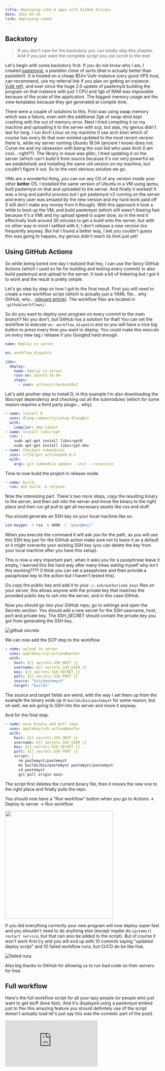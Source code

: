 ```yaml
---
title: Deploying vibe.d apps with GitHub Actions
date: 2021-03-16
link: deploying-vibed
---
```


## Backstory

> If you don't care for the backstory you can totally skip this chapter. And if you just want the complete script you can scroll to the end.

Let's begin with some backstory first. If you do not know who I am, I created [pastemyst](https://paste.myst.rs/), a pastebin clone of sorts (that is actually better than pastebin!). It is hosted on a cheap $5/m Vultr instance (very good VPS host, can recommend, use my referral link if you plan on getting an instance: [Vultr ref](https://www.vultr.com/?ref=8377973-6G)), and ever since the huge 2.0 update of pastemyst building the program on that instance with just 1 CPU and 1gb of RAM was impossible because of the scale of the application. The biggest memory usage are the view templates because they get generated at compile time.

There were a couple of solutions to this. First was using swap memory which was a failure, even with the additional 2gb of swap dmd kept crashing with the out of memory error. Next I tried compiling it on my machine and uploading it to the server with scp, but alas, my genius didn't last for long. I run Arch Linux on my machine (I use arch btw) which of course has every lib that ever existed updated to the most recent version there is, while my server running Ubuntu 18.04 (ancient I know) does not. Curse me and my obsession with being the cool kid who uses Arch (I am cool... right??). The library in issue was glibc, I tried updating it on the server (which can't build it from source because it's not very powerful as we established) and installing the same old version on my machine, but couldn't figure it out. So to the next obvious solution we go.

VMs are a wonderful thing, you can run any OS of any version inside your other **better** OS. I installed the same version of Ubuntu in a VM using qemu, built pastemyst on that and uploaded to the server. And finally it worked! It was a long and painful process but I got pastemyst v2 running on the server and every user was amazed by the new version and my hard work paid off (I still don't make any money from it though). With this approach it took a while to boot up the VM, and build pastemyst (which still wasn't blazing fast because it's a VM) and my upload speed is super slow, so in the end it effectively took around 30 minutes to get a build onto the server, but with no other way in mind I settled with it, I don't release a new version too frequently anyway. But ha! I found a better way, I bet you couldn't guess this was going to happen, my genius didn't reach its limit just yet!

## Using GitHub Actions

So while being bored one day I realized that hey, I can use the fancy GitHub Actions (which I used so far for building and testing every commit) to also build pastemyst and upload to the server. It took a bit of tinkering but I got it to work and the result is pretty simple.

Let's go step by step on how I got to the final result. First you will need to create a new workflow script (which is actually just a YAML file... why GitHub, why... [relevant article](https://blog.atomist.com/in-defense-of-yaml/)). The workflow files are located in `.github/workflows/`.

So do you want to deploy your program on every commit to the main branch? No you don't, but GitHub has a solution for that! You can set the workflow to execute `on: workflow_dispatch` and so you will have a nice big button to press every time you want to deploy. You could make this execute on every new tag / release if you Googled hard enough.

```yml
name: Deploy to server

on: workflow_dispatch

jobs:
  deploy:
    name: Deploy to server
    runs-on: ubuntu-18.04
    steps:
      - uses: actions/checkout@v2
```

Let's add another step to install D, in this example I'm also downloading the libscrypt dependency and checking out all the submodules (which for some reason requires a third party plugin... why).

```yml
- name: install D
  uses: dlang-community/setup-dlang@v1
  with:
    compiler: dmd-latest
- name: Install libscrypt
  run: |
    sudo apt-get install libscrypt0
    sudo apt-get install libscrypt-dev
- name: Checkout submodules
  uses: srt32/git-actions@v0.0.3
  with:
    args: git submodule update --init --recursive
```

Time to now build the project in release mode.

```yml
- name: build
  run: dub build -b release
```

Now the interesting part. There's two more steps, copy the resulting binary to the server, and then ssh into the server and move the binary to the right place and then run git pull to get all necessary assets like css and stuff.

You should generate an SSH key on your local machine like so:

```sh
ssh-keygen -t rsa -b 4096 -C "your@mail"
```

When you execute the command it will ask you for the path, as you will use this SSH key just for the GitHub action make sure not to leave it as a default or it might overwrite your existing SSH key (you can delete the key from your local machine after you have this setup).

This is now a very important part, when it asks you for a passphrase leave it empty, I learned this the hard way after many times asking myself why isn't this working???? (I think you can set a passphrase and then provide a passphrase key to the action but I haven't tested this).

Go copy the public key and add it to your `~/.ssh/authorized_keys` files on your server, this allows anyone with the private key that matches the provided public key to ssh into the server, and in this case GitHub.

Now you should go into your GitHub repo, go to settings and open the Secrets section. You should add a new secret for the SSH username, host, port and private key. The SSH_SECRET should contain the private key you got from generating the SSH key.

![github secrets](/static/images/blog/github-secrets.png)

We can now add the SCP step to the workflow.

```yml
- name: upload to server
  uses: appleboy/scp-action@master
  with:
    host: ${{ secrets.SSH_HOST }}
    username: ${{ secrets.SSH_USER }}
    key: ${{ secrets.SSH_SECRET }}
    port: ${{ secrets.SSH_PORT }}
    source: "bin/pastemyst"
    target: "builds"
```

The source and target fields are weird, with the way I set them up from the example the binary ends up in `builds/bin/pastemyst` for some reason, but oh well, we are going to SSH into the server and move it anyway.

And for the final step.

```yml
- name: move binary and pull repo
  uses: appleboy/ssh-action@master
  with:
    host: ${{ secrets.SSH_HOST }}
    username: ${{ secrets.SSH_USER }}
    key: ${{ secrets.SSH_SECRET }}
    port: ${{ secrets.SSH_PORT }}
    script: |
      rm pastemyst/pastemyst
      mv builds/bin/pastemyst pastemyst/pastemyst
      cd pastemyst
      git pull origin main
```

The script first deletes the current binary file, then it moves the new one to the right place and finally pulls the repo.

You should now have a "Run workflow" button when you go to Actions -> Deploy to server -> Run  workflow

<img src="/static/images/blog/run-workflow.png" style="width: 350px;" />

If you did everything correctly your new program will now deploy super fast and you shouldn't need to do anything else (except maybe do `systemctl restart service`, but that can also be added to the script). But of course it won't work first try and you will end up with 10 commits saying "updated deploy script" and 10 failed workflow runs, but CI/CD do be like that.

![failed runs](/static/images/blog/failed-runs.png)

Also big thanks to GitHub for allowing us to run bad code on their servers for free.

## Full workflow

Here's the full workflow script for all your lazy people (or people who just want to get stuff done fast). And it's displayed using a pastemyst embed just to flex this amazing feature you should definitely use (if the script doesn't actually load let's just say this was the comedic part of the post).

<iframe src='https://paste.myst.rs/mjoufaht/embed' scrolling='no' style='border:none;'></iframe><script src='https://paste.myst.rs/static/scripts/libs/iframeResizer.js'></script><script>iFrameResize();</script>

